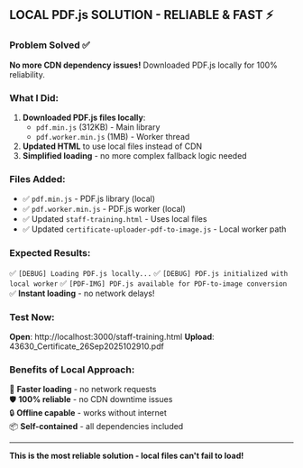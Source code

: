 ## LOCAL PDF.js SOLUTION - RELIABLE & FAST ⚡

### Problem Solved ✅
**No more CDN dependency issues!** Downloaded PDF.js locally for 100% reliability.

### What I Did:
1. **Downloaded PDF.js files locally**:
   - `pdf.min.js` (312KB) - Main library
   - `pdf.worker.min.js` (1MB) - Worker thread
2. **Updated HTML** to use local files instead of CDN
3. **Simplified loading** - no more complex fallback logic needed

### Files Added:
- ✅ `pdf.min.js` - PDF.js library (local)
- ✅ `pdf.worker.min.js` - PDF.js worker (local) 
- ✅ Updated `staff-training.html` - Uses local files
- ✅ Updated `certificate-uploader-pdf-to-image.js` - Local worker path

### Expected Results:
✅ `[DEBUG] Loading PDF.js locally...`
✅ `[DEBUG] PDF.js initialized with local worker`
✅ `[PDF-IMG] PDF.js available for PDF-to-image conversion`
✅ **Instant loading** - no network delays!

### Test Now:
**Open**: http://localhost:3000/staff-training.html
**Upload**: 43630_Certificate_26Sep2025102910.pdf

### Benefits of Local Approach:
🚀 **Faster loading** - no network requests  
🛡️ **100% reliable** - no CDN downtime issues  
🔒 **Offline capable** - works without internet  
📦 **Self-contained** - all dependencies included  

---
**This is the most reliable solution - local files can't fail to load!**